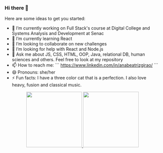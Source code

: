 ### Hi there 👋

Here are some ideas to get you started:

- 🔭 I’m currently working on Full Stack's course at Digital College and Systems Analysis and Development at Senac
- 🌱 I’m currently learning React
- 👯 I’m looking to collaborate on new challenges
- 🤔 I’m looking for help with React and Node.js
- 💬 Ask me about JS, CSS, HTML, OOP, Java, relational DB, human sciences and others. Feel free to look at my repository
- 📫 How to reach me: ``` https://www.linkedin.com/in/anabeatrizgirao/ ´´´
- 😄 Pronouns: she/her
- ⚡ Fun facts: I have a three color cat that is a perfection. I also love heavy, fusion and classical music.

<div align="center">
  <a href="https://github.com/bea-girao">
  <img height="180em" src="https://github-readme-stats.vercel.app/api?username=bea-girao&show_icons=true&theme=dracula&include_all_commits=true&count_private=true"/>
  <img height="180em" src="https://github-readme-stats.vercel.app/api/top-langs/?username=bea-girao&layout=compact&langs_count=7&theme=dracula"/>
</div>
